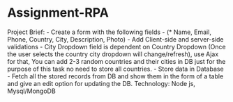 # Assignment-RPA
Project Brief:     - Create a form with the following fields - (* Name, Email, Phone, Country, City, Description, Photo)   - Add Client-side and server-side validations - City Dropdown field is dependent on Country Dropdown (Once the user selects the country city dropdown will change/refresh), use Ajax for that, You can add 2-3 random countries and their cities in DB just for the purpose of this task no need to store all countries. - Store data in Database - Fetch all the stored records from DB and show them in the form of a table and give an edit option for updating the DB.  Technology:  Node js, Mysql/MongoDB
